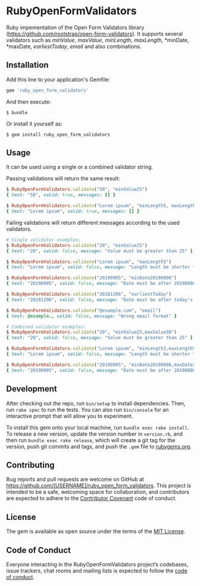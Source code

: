 # RubyOpenFormValidators

Ruby impementation of the Open Form Validators library (https://github.com/rootstrap/open-form-validators). It supports several validators such as *minValue*, *maxValue*, *minLength*, *maxLength*, *minDate, *maxDate, *earliestToday*, *email* and also combinations.

## Installation

Add this line to your application's Gemfile:

```ruby
gem 'ruby_open_form_validators'
```

And then execute:

    $ bundle

Or install it yourself as:

    $ gem install ruby_open_form_validators

## Usage

It can be used using a single or a combined validator string.

Passing validations will return the same result:
```ruby
$ RubyOpenFormValidators.validate("50", "minValue25")
{ text: "50", valid: true, messages: [] }

$ RubyOpenFormValidators.validate("Lorem ipsum", "minLength5, maxLength15")
{ text: "Lorem ipsum", valid: true, messages: [] }
```

Failing validations will return different messages according to the used validators.
```ruby
# Single validator examples:
$ RubyOpenFormValidators.validate("20", "minValue25")
{ text: "20", valid: false, message: "Value must be greater than 25" }

$ RubyOpenFormValidators.validate("Lorem ipsum", "maxLength5")
{ text: "Lorem ipsum", valid: false, message: "Length must be shorter than 5 characters" }

$ RubyOpenFormValidators.validate("20190905", "minDate20190806")
{ text: "20190905", valid: false, message: "Date must be after 20190806" }

$ RubyOpenFormValidators.validate("20181206", "earliestToday")
{ text: "20181206", valid: false, message: "Date must be after today's date" }

$ RubyOpenFormValidators.validate("@example.com", "email")
{ text: @example., valid: false, message: "Wrong email format" }

# Combined validator examples:
$ RubyOpenFormValidators.validate("20", "minValue25,maxValue30")
{ text: "20", valid: false, message: "Value must be greater than 25" }

$ RubyOpenFormValidators.validate("Lorem ipsum", "minLength2,maxLength5")
{ text: "Lorem ipsum", valid: false, message: "Length must be shorter than 5 characters" }

$ RubyOpenFormValidators.validate("20190905", "minDate20190806,maxDate20190810")
{ text: "20190905", valid: false, message: "Date must be after 20190806" }
```

## Development

After checking out the repo, run `bin/setup` to install dependencies. Then, run `rake spec` to run the tests. You can also run `bin/console` for an interactive prompt that will allow you to experiment.

To install this gem onto your local machine, run `bundle exec rake install`. To release a new version, update the version number in `version.rb`, and then run `bundle exec rake release`, which will create a git tag for the version, push git commits and tags, and push the `.gem` file to [rubygems.org](https://rubygems.org).

## Contributing

Bug reports and pull requests are welcome on GitHub at https://github.com/[USERNAME]/ruby_open_form_validators. This project is intended to be a safe, welcoming space for collaboration, and contributors are expected to adhere to the [Contributor Covenant](http://contributor-covenant.org) code of conduct.

## License

The gem is available as open source under the terms of the [MIT License](https://opensource.org/licenses/MIT).

## Code of Conduct

Everyone interacting in the RubyOpenFormValidators project’s codebases, issue trackers, chat rooms and mailing lists is expected to follow the [code of conduct](https://github.com/rootstrap/ruby_open_form_validators/blob/master/CODE_OF_CONDUCT.md).
